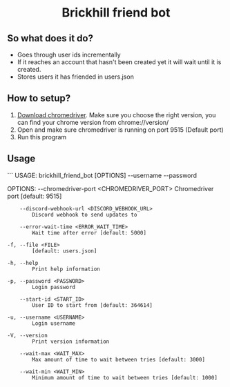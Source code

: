<h1 align="center">Brickhill friend bot</h1>
<h2>So what does it do?</h2>
<ul>
  <li>Goes through user ids incrementally</li>
  <li>If it reaches an account that hasn't been created yet it will wait until it is created.</li>
  <li>Stores users it has friended in users.json</li>
</ul>

<h2>How to setup?</h2>
<ol>
  <li><a href="https://chromedriver.chromium.org/downloads">Download chromedriver</a>. Make sure you choose the right version, you can find your chrome version from chrome://version/ </li>
  <li>Open and make sure chromedriver is running on port 9515 (Default port)</li>
  <li>Run this program</li>
</ol>

<h2>Usage</h2>
```
USAGE:
    brickhill_friend_bot [OPTIONS] --username <USERNAME> --password <PASSWORD>

OPTIONS:
        --chromedriver-port <CHROMEDRIVER_PORT>
            Chromedriver port [default: 9515]

        --discord-webhook-url <DISCORD_WEBHOOK_URL>
            Discord webhook to send updates to

        --error-wait-time <ERROR_WAIT_TIME>
            Wait time after error [default: 5000]

    -f, --file <FILE>
            [default: users.json]

    -h, --help
            Print help information

    -p, --password <PASSWORD>
            Login password

        --start-id <START_ID>
            User ID to start from [default: 364614]

    -u, --username <USERNAME>
            Login username

    -V, --version
            Print version information

        --wait-max <WAIT_MAX>
            Max amount of time to wait between tries [default: 3000]

        --wait-min <WAIT_MIN>
            Minimum amount of time to wait between tries [default: 1000]
```